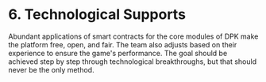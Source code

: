 # 6. Technological Supports

Abundant applications of smart contracts for the core modules of DPK make the platform free, open, and fair. The team also adjusts based on their experience to ensure the game's performance. The goal should be achieved step by step through technological breakthroughs, but that should never be the only method.
